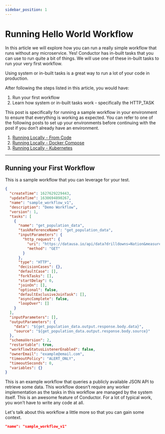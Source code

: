 ```yaml
---
sidebar_position: 1
---
```


# Running Hello World Workflow

In this article we will explore how you can run a really simple workflow that runs without any microservice. Yes!
Conductor has in-built tasks that you can use to run quite a bit of things. We will use one of these in-built tasks to
run your very first workflow.

Using system or in-built tasks is a great way to run a lot of your code in production.

After following the steps listed in this article, you would have:

1. Run your first workflow
2. Learn how system or in-built tasks work - specifically the HTTP_TASK

This post is specifically for running a sample workflow in your environment to ensure that everything is working as
expected. You can refer to one of the following posts to set up your environments before continuing with the post if you
don’t already have an environment.

1. [Running Locally - From Code](../getting-started-local/running-locally.md)
2. [Running Locally - Docker Compose](../getting-started-local/running-locally-docker.md)
3. [Running Locally - Kubernetes](../getting-started-local/running-locally-minikube.md)

---

## Running your First Workflow

This is a sample workflow that you can leverage for your test.

```json
{
  "createTime": 1627629229443,
  "updateTime": 1630694890267,
  "name": "sample_workflow_v1",
  "description": "Demo Workflow",
  "version": 1,
  "tasks": [
    {
      "name": "get_population_data",
      "taskReferenceName": "get_population_data",
      "inputParameters": {
        "http_request": {
          "uri": "https://datausa.io/api/data?drilldowns=Nation&measures=Population",
          "method": "GET"
        }
      },
      "type": "HTTP",
      "decisionCases": {},
      "defaultCase": [],
      "forkTasks": [],
      "startDelay": 0,
      "joinOn": [],
      "optional": false,
      "defaultExclusiveJoinTask": [],
      "asyncComplete": false,
      "loopOver": []
    }
  ],
  "inputParameters": [],
  "outputParameters": {
    "data": "${get_population_data.output.response.body.data}",
    "source": "${get_population_data.output.response.body.source}"
  },
  "schemaVersion": 2,
  "restartable": true,
  "workflowStatusListenerEnabled": false,
  "ownerEmail": "example@email.com",
  "timeoutPolicy": "ALERT_ONLY",
  "timeoutSeconds": 0,
  "variables": {}
}
```

This is an example workflow that queries a publicly available JSON API to retrieve some data. This workflow doesn’t
require any worker implementation as the tasks in this workflow are managed by the system itself. This is an awesome
feature of Conductor. For a lot of typical work, you won’t have to write any code at all.

Let's talk about this workflow a little more so that you can gain some context.

```json
"name": "sample_workflow_v1"
```

